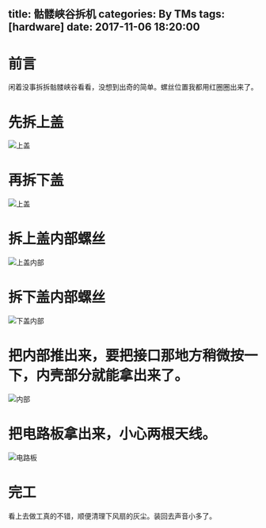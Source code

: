 title: 骷髅峡谷拆机
categories: By TMs
tags: [hardware]
date: 2017-11-06 18:20:00
---

# 前言
闲着没事拆拆骷髅峡谷看看，没想到出奇的简单。螺丝位置我都用红圈圈出来了。

# 先拆上盖
![上盖][1]

# 再拆下盖
![上盖][2]

# 拆上盖内部螺丝
![上盖内部][3]

# 拆下盖内部螺丝
![下盖内部][4]

# 把内部推出来，要把接口那地方稍微按一下，内壳部分就能拿出来了。
![内部][5]

# 把电路板拿出来，小心两根天线。
![电路板][6]

# 完工
看上去做工真的不错，顺便清理下风扇的灰尘。装回去声音小多了。

  [1]: http://cdn.tms.qnxg.net/article/20171106/1.jpg
  [2]: http://cdn.tms.qnxg.net/article/20171106/2.jpg
  [3]: http://cdn.tms.qnxg.net/article/20171106/3.jpg
  [4]: http://cdn.tms.qnxg.net/article/20171106/4.jpg
  [5]: http://cdn.tms.qnxg.net/article/20171106/5.jpg
  [6]: http://cdn.tms.qnxg.net/article/20171106/6.jpg